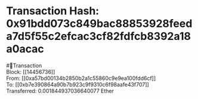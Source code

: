 
Transaction Hash: 0x91bdd073c849bac88853928feeda7d5f55c2efcac3cf82fdfcb8392a18a0acac
====================================================================================
  
#💸Transaction  
Block: [[14456736]]  
From: [[0xa57bd00134b2850b2a1c55860c9e9ea100fdd6cf]]  
To: [[0xb7e390864a90b7b923c9f9310c6f98aafe43f707]]  
Transferred: 0.001844937036640077 Ether